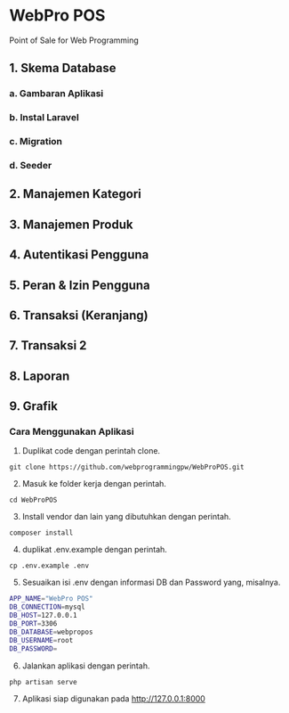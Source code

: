 # WebPro POS
Point of Sale for Web Programming

## 1. Skema Database
### a. Gambaran Aplikasi
### b. Instal Laravel
### c. Migration
### d. Seeder

## 2. Manajemen Kategori
## 3. Manajemen Produk
## 4. Autentikasi Pengguna
## 5. Peran & Izin Pengguna
## 6. Transaksi (Keranjang)
## 7. Transaksi 2
## 8. Laporan
## 9. Grafik


### Cara Menggunakan Aplikasi
1. Duplikat code dengan perintah clone.
```
git clone https://github.com/webprogrammingpw/WebProPOS.git
```
2. Masuk ke folder kerja dengan perintah.
```
cd WebProPOS
```
3. Install vendor dan lain yang dibutuhkan dengan perintah.
```
composer install
```
4. duplikat .env.example dengan perintah.
```
cp .env.example .env
```
5. Sesuaikan isi .env dengan informasi DB dan Password yang, misalnya.
```bash
APP_NAME="WebPro POS"
DB_CONNECTION=mysql
DB_HOST=127.0.0.1
DB_PORT=3306
DB_DATABASE=webpropos
DB_USERNAME=root
DB_PASSWORD=
```
6. Jalankan aplikasi dengan perintah.
```
php artisan serve
```
7. Aplikasi siap digunakan pada http://127.0.0.1:8000